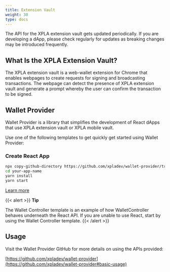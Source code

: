 ```yaml
---
title: Extension Vault
weight: 30
type: docs
---
```


The API for the XPLA extension vault gets updated periodically. If you are developing a dApp, please check regularly for updates as breaking changes may be introduced frequently.

## What Is the XPLA Extension Vault?

The XPLA extension vault is a web-wallet extension for Chrome that enables webpages to create requests for signing and broadcasting transactions. The webpage can detect the presence of XPLA extension vault and generate a prompt whereby the user can confirm the transaction to be signed.

## Wallet Provider

Wallet Provider is a library that simplifies the development of React dApps that use XPLA extension vault or XPLA mobile vault.

Use one of the following templates to get quickly get started using Wallet Provider:

### Create React App

```sh
npx copy-github-directory https://github.com/xpladev/wallet-provider/tree/main/templates/create-react-app your-app-name
cd your-app-name
yarn install
yarn start
```

[Learn more](https://github.com/xpladev/wallet-provider/tree/main/templates/create-react-app)

{{< alert >}}
**Tip**

The Wallet Controller template is an example of how WalletController behaves underneath the React API. If you are unable to use React, start by using the Wallet Controller template.
{{< /alert >}}

## Usage

Visit the Wallet Provider GitHub for more details on using the APIs provided:

[https://github.com/xpladev/wallet-provider](https://github.com/xpladev/wallet-provider#basic-usage)
